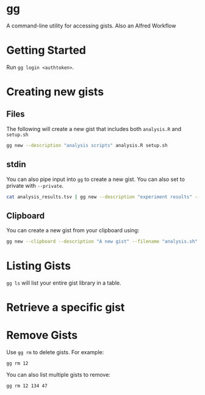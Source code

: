 # gg

A command-line utility for accessing gists. Also an Alfred Workflow

# Getting Started

Run `gg login <authtoken>`.

# Creating new gists

## Files

The following will create a new gist that includes both `analysis.R` and `setup.sh`

```bash
gg new --description "analysis scripts" analysis.R setup.sh 
```

## stdin

You can also pipe input into `gg` to create a new gist. You can also set to private with `--private`.

```bash
cat analysis_results.tsv | gg new --description "experiment results" --private
```

## Clipboard

You can create a new gist from your clipboard using:

```bash
gg new --clipboard --description "A new gist" --filename "analysis.sh"
```

# Listing Gists

`gg ls` will list your entire gist library in a table.

# Retrieve a specific gist

# Remove Gists

Use `gg rm` to delete gists. For example:

`gg rm 12`

You can also list multiple gists to remove:

`gg rm 12 134 47`


